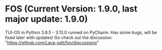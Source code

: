 # FOS (Current Version: 1.9.0, last major update: 1.9.0)
TUI-OS in Python 3.8.5 - 3.13.0 runned on PyCharm.
Has some bugs, will be fixed later with updates!
Go check out the discussion: "https://github.com/Lava-salt/fos/discussions"
